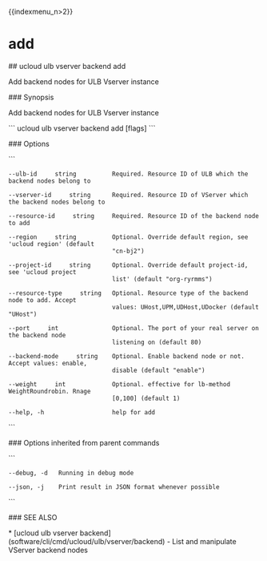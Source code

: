 {{indexmenu_n>2}}

# add

\#\# ucloud ulb vserver backend add

Add backend nodes for ULB Vserver instance

\#\#\# Synopsis

Add backend nodes for ULB Vserver instance

\`\`\` ucloud ulb vserver backend add \[flags\] \`\`\`

\#\#\# Options

\`\`\`

``` 
--ulb-id     string          Required. Resource ID of ULB which the backend nodes belong to 
```

``` 
--vserver-id     string      Required. Resource ID of VServer which the backend nodes belong to 
```

``` 
--resource-id     string     Required. Resource ID of the backend node to add 
```

``` 
--region     string          Optional. Override default region, see 'ucloud region' (default
                             "cn-bj2") 
```

``` 
--project-id     string      Optional. Override default project-id, see 'ucloud project
                             list' (default "org-ryrmms") 
```

``` 
--resource-type     string   Optional. Resource type of the backend node to add. Accept
                             values: UHost,UPM,UDHost,UDocker (default "UHost") 
```

``` 
--port     int               Optional. The port of your real server on the backend node
                             listening on (default 80) 
```

``` 
--backend-mode     string    Optional. Enable backend node or not. Accept values: enable,
                             disable (default "enable") 
```

``` 
--weight     int             Optional. effective for lb-method WeightRoundrobin. Rnage
                             [0,100] (default 1) 
```

``` 
--help, -h                   help for add 
```

\`\`\`

\#\#\# Options inherited from parent commands

\`\`\`

``` 
--debug, -d   Running in debug mode 
```

``` 
--json, -j    Print result in JSON format whenever possible 
```

\`\`\`

\#\#\# SEE ALSO

\* \[ucloud ulb vserver
backend\](software/cli/cmd/ucloud/ulb/vserver/backend) - List and
manipulate VServer backend nodes
